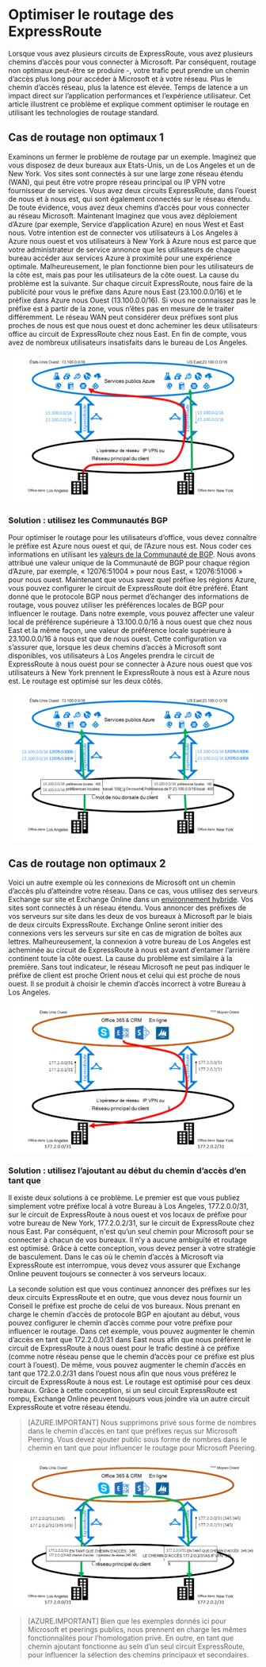 <properties
   pageTitle="Optimiser le routage des ExpressRoute | Microsoft Azure"
   description="Cette page fournit des détails sur la manière d’optimiser le routage lorsqu’un client a plusieurs circuits ExpressRoute qui se connectent entre Microsoft et le réseau du client corp."
   documentationCenter="na"
   services="expressroute"
   authors="charwen"
   manager="carmonm"
   editor=""/>
<tags
   ms.service="expressroute"
   ms.devlang="na"
   ms.topic="get-started-article"
   ms.tgt_pltfrm="na"
   ms.workload="infrastructure-services"
   ms.date="10/10/2016"
   ms.author="charwen"/>

# <a name="optimize-expressroute-routing"></a>Optimiser le routage des ExpressRoute
Lorsque vous avez plusieurs circuits de ExpressRoute, vous avez plusieurs chemins d’accès pour vous connecter à Microsoft. Par conséquent, routage non optimaux peut-être se produire -, votre trafic peut prendre un chemin d’accès plus long pour accéder à Microsoft et à votre réseau. Plus le chemin d’accès réseau, plus la latence est élevée. Temps de latence a un impact direct sur l’application performances et l’expérience utilisateur. Cet article illustrent ce problème et explique comment optimiser le routage en utilisant les technologies de routage standard.

## <a name="suboptimal-routing-case-1"></a>Cas de routage non optimaux 1
Examinons un fermer le problème de routage par un exemple. Imaginez que vous disposez de deux bureaux aux Etats-Unis, un de Los Angeles et un de New York. Vos sites sont connectés à sur une large zone réseau étendu (WAN), qui peut être votre propre réseau principal ou IP VPN votre fournisseur de services. Vous avez deux circuits ExpressRoute, dans l’ouest de nous et à nous est, qui sont également connectés sur le réseau étendu. De toute évidence, vous avez deux chemins d’accès pour vous connecter au réseau Microsoft. Maintenant Imaginez que vous avez déploiement d’Azure (par exemple, Service d’application Azure) en nous West et East nous. Votre intention est de connecter vos utilisateurs à Los Angeles à Azure nous ouest et vos utilisateurs à New York à Azure nous est parce que votre administrateur de service annonce que les utilisateurs de chaque bureau accéder aux services Azure à proximité pour une expérience optimale. Malheureusement, le plan fonctionne bien pour les utilisateurs de la côte est, mais pas pour les utilisateurs de la côte ouest. La cause du problème est la suivante. Sur chaque circuit ExpressRoute, nous faire de la publicité pour vous le préfixe dans Azure nous East (23.100.0.0/16) et le préfixe dans Azure nous Ouest (13.100.0.0/16). Si vous ne connaissez pas le préfixe est à partir de la zone, vous n’êtes pas en mesure de le traiter différemment. Le réseau WAN peut considérer deux préfixes sont plus proches de nous est que nous ouest et donc acheminer les deux utilisateurs office au circuit de ExpressRoute chez nous East. En fin de compte, vous avez de nombreux utilisateurs insatisfaits dans le bureau de Los Angeles.

![](./media/expressroute-optimize-routing/expressroute-case1-problem.png)

### <a name="solution-use-bgp-communities"></a>Solution : utilisez les Communautés BGP
Pour optimiser le routage pour les utilisateurs d’office, vous devez connaître le préfixe est Azure nous ouest et qui, de l’Azure nous est. Nous coder ces informations en utilisant les [valeurs de la Communauté de BGP](expressroute-routing.md). Nous avons attribué une valeur unique de la Communauté de BGP pour chaque région d’Azure, par exemple, « 12076:51004 » pour nous East, « 12076:51006 » pour nous ouest. Maintenant que vous savez quel préfixe les régions Azure, vous pouvez configurer le circuit de ExpressRoute doit être préféré. Étant donné que le protocole BGP nous permet d’échanger des informations de routage, vous pouvez utiliser les préférences locales de BGP pour influencer le routage. Dans notre exemple, vous pouvez affecter une valeur local de préférence supérieure à 13.100.0.0/16 à nous ouest que chez nous East et la même façon, une valeur de préférence locale supérieure à 23.100.0.0/16 à nous est que de nous ouest. Cette configuration va s’assurer que, lorsque les deux chemins d’accès à Microsoft sont disponibles, vos utilisateurs à Los Angeles prendra le circuit de ExpressRoute à nous ouest pour se connecter à Azure nous ouest que vos utilisateurs à New York prennent le ExpressRoute à nous est à Azure nous est. Le routage est optimisé sur les deux côtés. 

![](./media/expressroute-optimize-routing/expressroute-case1-solution.png)

## <a name="suboptimal-routing-case-2"></a>Cas de routage non optimaux 2
Voici un autre exemple où les connexions de Microsoft ont un chemin d’accès plu d’atteindre votre réseau. Dans ce cas, vous utilisez des serveurs Exchange sur site et Exchange Online dans un [environnement hybride](https://technet.microsoft.com/library/jj200581%28v=exchg.150%29.aspx). Vos sites sont connectés à un réseau étendu. Vous annoncer des préfixes de vos serveurs sur site dans les deux de vos bureaux à Microsoft par le biais de deux circuits ExpressRoute. Exchange Online seront initier des connexions vers les serveurs sur site en cas de migration de boîtes aux lettres. Malheureusement, la connexion à votre bureau de Los Angeles est acheminée au circuit de ExpressRoute à nous est avant d’entamer l’arrière continent toute la côte ouest. La cause du problème est similaire à la première. Sans tout indicateur, le réseau Microsoft ne peut pas indiquer le préfixe de client est proche Orient nous et celui qui est proche de nous ouest. Il se produit à choisir le chemin d’accès incorrect à votre Bureau à Los Angeles.

![](./media/expressroute-optimize-routing/expressroute-case2-problem.png)

### <a name="solution-use-as-path-prepending"></a>Solution : utilisez l’ajoutant au début du chemin d’accès d’en tant que
Il existe deux solutions à ce problème. Le premier est que vous publiez simplement votre préfixe local à votre Bureau à Los Angeles, 177.2.0.0/31, sur le circuit de ExpressRoute à nous ouest et vos locaux de préfixe pour votre bureau de New York, 177.2.0.2/31, sur le circuit de ExpressRoute chez nous East. Par conséquent, n'est qu’un seul chemin pour Microsoft pour se connecter à chacun de vos bureaux. Il n’y a aucune ambiguïté et routage est optimisé. Grâce à cette conception, vous devez penser à votre stratégie de basculement. Dans le cas où le chemin d’accès à Microsoft via ExpressRoute est interrompue, vous devez vous assurer que Exchange Online peuvent toujours se connecter à vos serveurs locaux. 

La seconde solution est que vous continuez annoncer des préfixes sur les deux circuits ExpressRoute et en outre, que vous devez nous fournir un Conseil le préfixe est proche de celui de vos bureaux. Nous prenant en charge le chemin d’accès de protocole BGP en ajoutant au début, vous pouvez configurer le chemin d’accès comme pour votre préfixe pour influencer le routage. Dans cet exemple, vous pouvez augmenter le chemin d’accès en tant que 172.2.0.0/31 dans East nous afin que nous préfèrent le circuit de ExpressRoute à nous ouest pour le trafic destiné à ce préfixe (comme notre réseau pense que le chemin d’accès pour ce préfixe est plus court à l’ouest). De même, vous pouvez augmenter le chemin d’accès en tant que 172.2.0.2/31 dans l’ouest nous afin que nous vous préférez le circuit de ExpressRoute à nous est. Le routage est optimisé pour ces deux bureaux. Grâce à cette conception, si un seul circuit ExpressRoute est rompu, Exchange Online peuvent toujours vous joindre via un autre circuit ExpressRoute et votre réseau étendu. 

>[AZURE.IMPORTANT] Nous supprimons privé sous forme de nombres dans le chemin d’accès en tant que préfixes reçus sur Microsoft Peering. Vous devez ajouter public sous forme de nombres dans le chemin en tant que pour influencer le routage pour Microsoft Peering.

![](./media/expressroute-optimize-routing/expressroute-case2-solution.png)

>[AZURE.IMPORTANT] Bien que les exemples donnés ici pour Microsoft et peerings publics, nous prennent en charge les mêmes fonctionnalités pour l’homologation privé. En outre, en tant que chemin ajoutant fonctionne au sein d’un seul circuit ExpressRoute, pour influencer la sélection des chemins principaux et secondaires.
